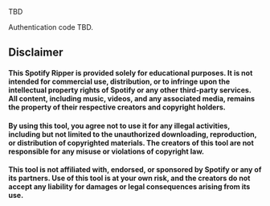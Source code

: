 TBD

Authentication code TBD.



## Disclaimer

#### This Spotify Ripper is provided solely for educational purposes. It is not intended for commercial use, distribution, or to infringe upon the intellectual property rights of Spotify or any other third-party services. All content, including music, videos, and any associated media, remains the property of their respective creators and copyright holders.

#### By using this tool, you agree not to use it for any illegal activities, including but not limited to the unauthorized downloading, reproduction, or distribution of copyrighted materials. The creators of this tool are not responsible for any misuse or violations of copyright law.

#### This tool is not affiliated with, endorsed, or sponsored by Spotify or any of its partners. Use of this tool is at your own risk, and the creators do not accept any liability for damages or legal consequences arising from its use.
